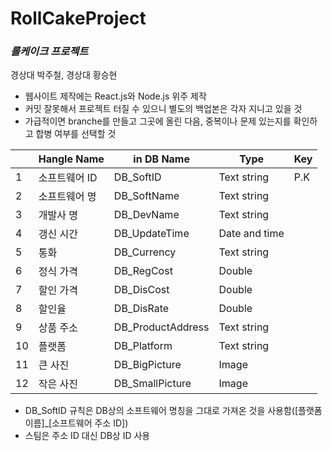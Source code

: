 # RollCakeProject
### _롤케이크 프로젝트_

경상대 박주철, 경상대 황승현

- 웹사이트 제작에는 React.js와 Node.js 위주 제작
- 커밋 잘못해서 프로젝트 터질 수 있으니 별도의 백업본은 각자 지니고 있을 것
- 가급적이면 branche를 만들고 그곳에 올린 다음, 중복이나 문제 있는지를 확인하고 합병 여부를 선택할 것

|       | Hangle Name       | in DB Name        | Type          | Key |
|-------|-------------------|-------------------|---------------|-----|
| 1     | 소프트웨어 ID     | DB_SoftID         | Text string   | P.K |
| 2     | 소프트웨어 명     | DB_SoftName       | Text string   |     |
| 3     | 개발사 명         | DB_DevName        | Text string   |     |
| 4     | 갱신 시간         | DB_UpdateTime     | Date and time |     |
| 5     | 통화              | DB_Currency       | Text string   |     |
| 6     | 정식 가격         | DB_RegCost        | Double        |     |
| 7     | 할인 가격         | DB_DisCost        | Double        |     |
| 8     | 할인율            | DB_DisRate        | Double        |     |
| 9     | 상품 주소         | DB_ProductAddress | Text string   |     |
| 10    | 플랫폼            | DB_Platform       | Text string   |     |
| 11    | 큰 사진           | DB_BigPicture     | Image         |     |
| 12    | 작은 사진         | DB_SmallPicture   | Image         |     |
- DB_SoftID 규칙은 DB상의 소프트웨어 명칭을 그대로 가져온 것을 사용함([플랫폼 이름]_[소프트웨어 주소 ID])
- 스팀은 주소 ID 대신 DB상 ID 사용

